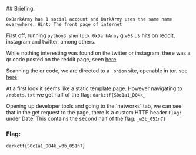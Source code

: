 ## Briefing:  

```
0xDarkArmy has 1 social account and DarkArmy uses the same name everywhere. Hint: The front page of internet
```

First off, running `python3 sherlock 0xDarkArmy` gives us hits on reddit, instagram and twitter, among others. 

While nothing interesting was found on the twitter or instagram, there was a qr code posted on the reddit page, seen [here](https://www.reddit.com/user/0xDarkArmy/)

Scanning the qr code, we are directed to a `.onion` site, openable in tor. see [here](http://cwpi3mxjk7toz7i4.onion/)

At a first look it seems like a static template page. However navigating to `/robots.txt` we get half of the flag: `darkctf{S0c1a1_D04k_`

Opening up developer tools and going to the 'networks' tab, we can see that in the get request to the page, there is a custom HTTP header `Flag: ` under Date. This contains the second half of the flag: `_w3b_051n7}`

### Flag:  
```darkctf{S0c1a1_D04k_w3b_051n7}```


